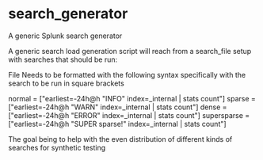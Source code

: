# search_generator
A generic Splunk search generator

A generic search load generation script will reach from a search_file setup with searches that should be run:

File Needs to be formatted with the following syntax specifically with the search to be run in square brackets

normal = ["earliest=-24h@h "INFO" index=_internal | stats count"]
sparse = ["earliest=-24h@h "WARN" index=_internal | stats count"]
dense = ["earliest=-24h@h "ERROR" index=_internal | stats count"]
supersparse = ["earliest=-24h@h "SUPER sparse!" index=_internal | stats count"]

The goal being to help with the even distribution of different kinds of searches for synthetic testing
